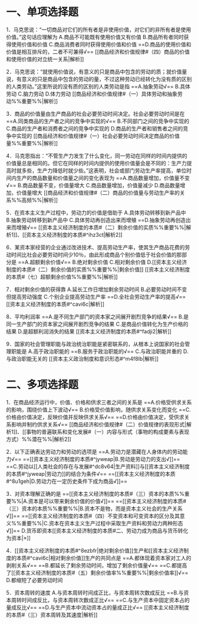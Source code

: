 # 一、单项选择题
1．马克思说：“一切商品对它们的所有者是非使用价值，对它们的非所有者是使用价值。”这句话应理解为
A.商品不可能既有使用价值又有价值
B.商品所有者同时获得使用价值和价值
C.商品消费者同时获得使用价值和价值
==D.商品的使用价值和价值是相互排斥的，二者不可兼得√==
[[商品经济和价值规律#（四）商品的价值和使用价值的对立统一关系|解析]]

2．马克思说：“就使用价值说，有意义的只是商品中包含的劳动的质；就价值量说，有意义的只是商品中包含的劳动的量，不过这种劳动已经转化为没有质的区别的人类劳动。”这里所说的没有质的区别的人类劳动是指
==A.抽象劳动√==
B.具体劳动
C.脑力劳动
D.体力劳动 
[[商品经济和价值规律#（一）具体劳动和抽象劳动%%重要%%|解析]]

3．商品的价值量由生产商品的社会必要劳动时间决定。社会必要劳动时间是在
==A.同类商品的生产者之间的竞争中实现的√==
B.不同部门之间的竞争中实现的
C.商品的生产者和消费者之间的竞争中实现的
D.商品的生产者和销售者之间的竞争中实现的
[[商品经济和价值规律#（一）社会必要劳动时间决定商品的价值量%%重要%%|解析]]

4．马克思指出：“不管生产力发生了什么变化，同一劳动在同样的时间内提供的价值量总是相同的。但它在同样的时间内提供的使用价值量会是不同的：生产力提高时就多些，生产力降低时就少些。”这表明，社会或部门劳动生产率提高，单位时间内生产的商品数量和价值量之间的变化表现为
==A.商品数量增加，价值量不变√==
B.商品数量不变，价值量增大
C.商品数量增加，价值量减少
D.商品数量增加，价值量增大
[[商品经济和价值规律#（二）商品的价值量与劳动生产率的关系%%高频%%|解析]]

5．在资本主义生产过程中，劳动力的价值是借助于
A.具体劳动转移到新产品中
B.抽象劳动转移到新产品中
C.具体劳动再创造出来而增殖
==D.抽象劳动再创造出来而增殖√==
[[资本主义经济制度的本质#（二）剩余价值的实质%%重要%%|解析1]]、[[资本主义经济制度的本质#^ihz3ct|解析2]]

6．某资本家经营的企业通过改进技术、提高劳动生产率，使其生产商品花费的劳动时间比社会必要劳动时间少10％，由此形成商品个别价值低于社会价值的那部分是
==A.超额剩余价值√==
B.绝对剩余价值
C.相对剩余价值
D.[[资本主义经济制度的本质#（二）剩余价值的实质%%重要%%|剩余价值]]
[[资本主义经济制度的本质#（七）超额剩余价值%%重要%%|解析]]

7．相对剩余价值的获得靠
A.延长工作日增加剩余劳动时间
B.必要劳动时间不变但提高劳动强度
C.个别企业提高劳动生产率
==D.全社会劳动生产率的提高√==
[[资本主义经济制度的本质#^cavi6c|解析]]

8．平均利润率
==A.是不同生产部门的资本家之间展开剧烈竞争的结果√==
B.是同一生产部门的资本家之间展开剧烈竞争的结果
C.是商品价值转化为生产价格的结果
D.是超额利润消失的结果
[[资本主义经济制度的本质#^fadji2|解析]]

9．国家的社会管理职能与政治统治职能是紧密联系的，从根本上说国家的社会管理职能是
A.高于政治职能的
==B.服务于政治职能的√==
C.与政治职能并重的
D.与政治职能无关的
[[资本主义政治制度和意识形态#^m4f8lb|解析]]
# 二、多项选择题
1．在商品经济运行中，价值、价格和供求三者之间的关系是
==A.价格受供求关系的影响，围绕价值上下波动√==
B.价格受价值影响，随供求关系变化而变化
==C.价格由价值决定，反映价值并反映供求关系√==
==D.价格由价值决定，受供求关系影响并制约供求关系√==
[[商品经济和价值规律#（二）价值规律的表现形式|解析1]]、[[事物的普遍联系和变化发展#（一）内容与形式（事物的构成要素与表现方式）%%潜在%%|解析2]]

2．以下正确表达劳动力和劳动的选项是
==A.劳动力是潜藏在人身体内的劳动能力√==
==[[资本主义经济制度的本质#^jyweap|B.劳动是劳动力的支出√]]==
==C.劳动以[[人类社会的存在与发展#^dc8v64|生产资料]]与[[资本主义经济制度的本质#^jyweap|劳动力]]的结合为条件√==
==[[资本主义经济制度的本质#^8u1geh|D.劳动力在一定历史条件下成为商品√]]==

3．对资本理解正确的是
==[[资本主义经济制度的本质#（三）资本的本质%%重要%%|A.资本是可以带来剩余价值的价值√]]==
==[[资本主义经济制度的本质#（三）资本的本质%%重要%%|B.资本不是物，而是资本主义社会的生产关系√]]==
==[[资本主义经济制度的本质#（四）不变资本和可变资本的区分及其意义%%重要%%|C.资本在资本主义生产过程中采取生产资料和劳动力两种形态√]]==
D.货币即资本[[资本主义经济制度的本质#二、劳动力成为商品与货币转化为资本|×]]

4．[[资本主义经济制度的本质#^8ezbfr|绝对剩余价值]]生产和[[资本主义经济制度的本质#^cavi6c|相对剩余价值]]生产的共同点是
==A.都体现着资本家对工人的剥削关系√==
==B.都延长了剩余劳动时间，增加了剩余价值量√==
==C.都提高了[[资本主义经济制度的本质#（五）剩余价值率%%重要%%|剩余价值率]]√==
D.都缩短了必要劳动时间

5．资本周转的速度
A.与资本周转时间成正比，与资本周转次数成反比
==B.与资本周转时间成反比，与资本周转次数成正比√==
==C.与生产资本中固定资本占的量成反比√==
==D.与生产资本中流动资本占的量成正比√==
[[资本主义经济制度的本质#（三）资本周转及其速度|解析]]